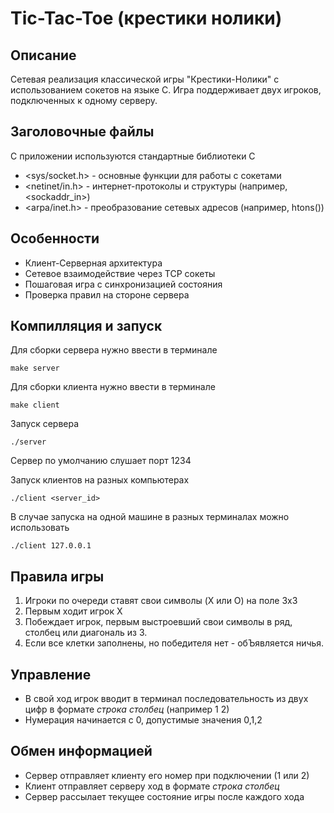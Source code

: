 # Tic-Tac-Toe (крестики нолики)
## Описание 
Сетевая реализация классической игры "Крестики-Нолики" с использованием сокетов на языке C. Игра поддерживает двух игроков, подключенных к одному серверу.
## Заголовочные файлы
С приложении используются стандартные библиотеки C
* <sys/socket.h> - основные функции для работы с сокетами
* <netinet/in.h> - интернет-протоколы и структуры (например, <sockaddr_in>)
* <arpa/inet.h> - преобразование сетевых адресов (например, htons())
## Особенности
* Клиент-Серверная архитектура
* Сетевое взаимодействие через TCP сокеты
* Пошаговая игра с синхронизацией состояния
* Проверка правил на стороне сервера
## Компилляция и запуск
Для сборки сервера нужно ввести в терминале
```
make server
```
Для сборки клиента нужно ввести в терминале
```
make client
```
Запуск сервера
```
./server
```
Сервер по умолчанию слушает порт 1234

Запуск клиентов на разных компьютерах
```
./client <server_id>
```
В случае запуска на одной машине в разных терминалах можно использовать
```
./client 127.0.0.1
```
## Правила игры
1. Игроки по очереди ставят свои символы (X или O) на поле 3x3
2. Первым ходит игрок X
3. Побеждает игрок, первым выстроевший свои символы в ряд, столбец или диагональ из 3.
4. Если все клетки заполнены, но победителя нет - обЪявляется ничья.
## Управление
* В свой ход игрок вводит в терминал последовательность из двух цифр в формате *строка столбец* (например 1 2)
* Нумерация начинается с 0, допустимые значения 0,1,2 
## Обмен информацией
* Сервер отправляет клиенту его номер при подключении (1 или 2)
* Клиент отправляет серверу ход в формате *строка столбец*
* Сервер рассылает текущее состояние игры после каждого хода 